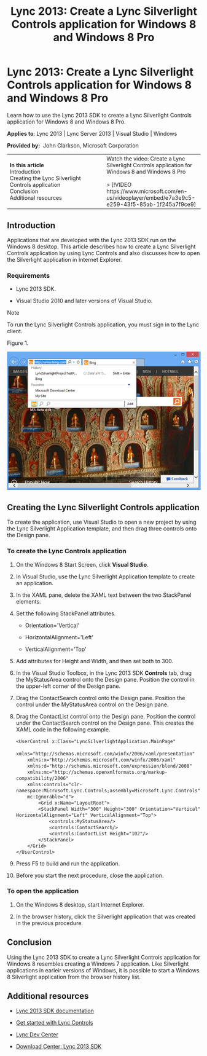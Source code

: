 ﻿---
title: 'Lync 2013: Create a Lync Silverlight Controls application for Windows 8 and Windows 8 Pro'
TOCTitle: 'Lync 2013: Create a Lync Silverlight Controls application for Windows 8 and Windows 8 Pro'
ms:assetid: e7a3e9c5-e259-43f5-85ab-1f245a7f9ce9
ms:mtpsurl: https://msdn.microsoft.com/en-us/library/Dn194313(v=office.15)
ms:contentKeyID: 52825045
ms.date: 07/25/2014
mtps_version: v=office.15
dev_langs:
- xaml
---

# Lync 2013: Create a Lync Silverlight Controls application for Windows 8 and Windows 8 Pro

Learn how to use the Lync 2013 SDK to create a Lync Silverlight Controls application for Windows 8 and Windows 8 Pro.


**Applies to**: Lync 2013 | Lync Server 2013 | Visual Studio | Windows

**Provided by:**  John Clarkson, Microsoft Corporation

<table>
<colgroup>
<col style="width: 50%" />
<col style="width: 50%" />
</colgroup>
<tbody>
<tr class="odd">
<td><p><strong>In this article</strong><br />
Introduction<br />
Creating the Lync Silverlight Controls application<br />
Conclusion<br />
Additional resources</p></td>
<td><div class="caption">
Watch the video: Create a Lync Silverlight Controls application for Windows 8 and Windows 8 Pro
</div>
<br />
&gt; [!VIDEO https://www.microsoft.com/en-us/videoplayer/embed/e7a3e9c5-e259-43f5-85ab-1f245a7f9ce9]</td>
</tr>
</tbody>
</table>


## Introduction

Applications that are developed with the Lync 2013 SDK run on the Windows 8 desktop. This article describes how to create a Lync Silverlight Controls application by using Lync Controls and also discusses how to open the Silverlight application in Internet Explorer.

### Requirements

  - Lync 2013 SDK.

  - Visual Studio 2010 and later versions of Visual Studio.


> [!NOTE]
> <P>To run the Lync Silverlight Controls application, you must sign in to the Lync client.</P>



Figure 1.

  
![Internet Explorer and Silverlight application](images/Dn194313.UC15All_TA_SilverlightWin8_fig01(Office.15).png "Internet Explorer and Silverlight application")

## Creating the Lync Silverlight Controls application

To create the application, use Visual Studio to open a new project by using the Lync Silverlight Application template, and then drag three controls onto the Design pane.

### To create the Lync Controls application

1.  On the Windows 8 Start Screen, click **Visual Studio**.

2.  In Visual Studio, use the Lync Silverlight Application template to create an application.

3.  In the XAML pane, delete the XAML text between the two StackPanel elements.

4.  Set the following StackPanel attributes.
    
      - Orientation='Vertical'
    
      - HorizontalAlignment='Left'
    
      - VerticalAlignment='Top'

5.  Add attributes for Height and Width, and then set both to 300.

6.  In the Visual Studio Toolbox, in the Lync 2013 SDK **Controls** tab, drag the MyStatusArea control onto the Design pane. Position the control in the upper-left corner of the Design pane.

7.  Drag the ContactSearch control onto the Design pane. Position the control under the MyStatusArea control on the Design pane.

8.  Drag the ContactList control onto the Design pane. Position the control under the ContactSearch control on the Design pane. This creates the XAML code in the following example.
    
    ``` xaml
    <UserControl x:Class="LyncSilverlightApplication.MainPage"
        xmlns="http://schemas.microsoft.com/winfx/2006/xaml/presentation"
        xmlns:x="http://schemas.microsoft.com/winfx/2006/xaml"
        xmlns:d="http://schemas.microsoft.com/expression/blend/2008"
        xmlns:mc="http://schemas.openxmlformats.org/markup-compatibility/2006"
        xmlns:controls="clr-namespace:Microsoft.Lync.Controls;assembly=Microsoft.Lync.Controls"
        mc:Ignorable="d">
            <Grid x:Name="LayoutRoot">
            <StackPanel Width="300" Height="300" Orientation="Vertical" HorizontalAlignment="Left" VerticalAlignment="Top">
                <controls:MyStatusArea/>
                <controls:ContactSearch/>
                <controls:ContactList Height="102"/>
            </StackPanel>
        </Grid>
    </UserControl>
    ```

9.  Press F5 to build and run the application.

10. Before you start the next procedure, close the application.

### To open the application

1.  On the Windows 8 desktop, start Internet Explorer.

2.  In the browser history, click the Silverlight application that was created in the previous procedure.

## Conclusion

Using the Lync 2013 SDK to create a Lync Silverlight Controls application for Windows 8 resembles creating a Windows 7 application. Like Silverlight applications in earleir versions of Windows, it is possible to start a Windows 8 Silverlight application from the browser history list.

## Additional resources

  - [Lync 2013 SDK documentation](../desktop/lync-2013-sdk-documentation.md)

  - [Get started with Lync Controls](../desktop/get-started-with-lync-controls.md)

  - [Lync Dev Center](http://msdn.microsoft.com/en-us/lync/default.aspx)

  - [Download Center: Lync 2013 SDK](http://www.microsoft.com/en-us/download/details.aspx?id=36824)

